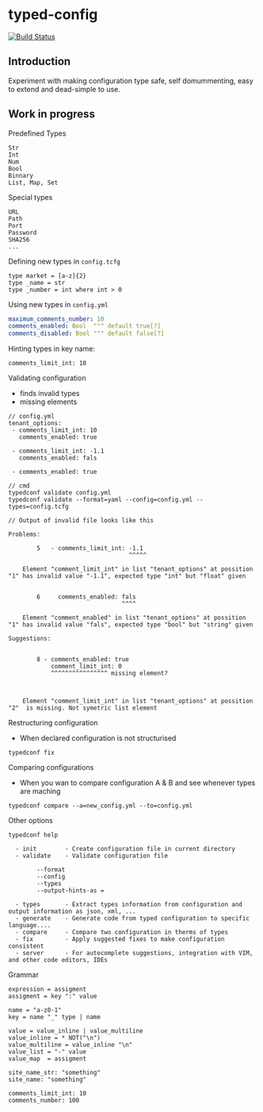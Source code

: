 # typed-config
[![Build Status](https://travis-ci.org/widmogrod/typed-config.svg?branch=master)](https://travis-ci.org/widmogrod/typed-config)
## Introduction

Experiment with making configuration type safe, self domummenting, easy to extend and dead-simple to use.

## Work in progress

Predefined Types
```
Str
Int
Num
Bool
Binnary
List, Map, Set
```

Special types
```
URL
Path
Port
Password
SHA256
...
```


Defining new types in `config.tcfg`
```
type market = [a-z]{2}
type _name = str
type _number = int where int > 0
```

Using new types in `config.yml`
```yaml
maximum_comments_number: 10
comments_enabled: Bool  """ default true[?]
comments_disabled: Bool """ default false[?]
```

Hinting types in key name:
```
comments_limit_int: 10
```

Validating configuration
- finds invalid types
- missing elements

```
// config.yml
tenant_options:
 - comments_limit_int: 10
   comments_enabled: true

 - comments_limit_int: -1.1
   comments_enabled: fals

 - comments_enabled: true

// cmd
typedconf validate config.yml
typedconf validate --format=yaml --config=config.yml --types=config.tcfg

// Output of invalid file looks like this

Problems:

        5   - comments_limit_int: -1.1
                                  ^^^^^

    Element "comment_limit_int" in list "tenant_options" at possition "1" has invalid value "-1.1", expected type "int" but "float" given


        6     comments_enabled: fals
                                ^^^^

    Element "comment_enabled" in list "tenant_options" at possition "1" has invalid value "fals", expected type "bool" but "string" given

Suggestions:


        8 - comments_enabled: true
            comment_limit_int: 0
            ^^^^^^^^^^^^^^^^ missing element?



    Element "comment_limit_int" in list "tenant_options" at possition "2"  is missing. Not symetric list element

```

Restructuring configuration
- When declared configuration is not structurised
```
typedconf fix
```

Comparing configurations
- When you wan to compare configuration A & B and see whenever types are maching
```
typedconf compare --a=new_config.yml --to=config.yml
```

Other options
```
typedconf help

  - init        - Create configuration file in current directory
  - validate    - Validate configuration file

        --format
        --config
        --types
        --output-hints-as =

  - types       - Extract types information from configuration and output information as json, xml, ...
  - generate    - Generate code from typed configuration to specific language....
  - compare     - Compare two configuration in therms of types
  - fix         - Apply suggested fixes to make configuration consistent
  - server      - For autocomplete suggestions, integration with VIM, and other code editors, IDEs
```

Grammar
```
expression = assigment
assigment = key ":" value

name = "a-z0-1"
key = name "_" type | name

value = value_inline | value_multiline
value_inline = * NOT("\n")
value_multiline = value_inline "\n"
value_list = "-" value
value_map  = assigment
```


```
site_name_str: "something"
site_name: "something"

comments_limit_int: 10
comments_number: 100
```
